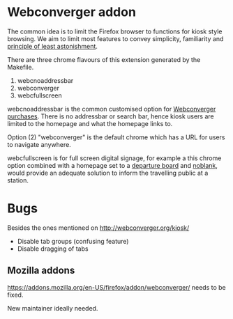 # Webconverger addon

The common idea is to limit the Firefox browser to functions for kiosk style
browsing. We aim to limit most features to convey simplicity, familiarity and
[principle of least astonishment](http://en.wikipedia.org/wiki/Principle_of_least_astonishment).

There are three chrome flavours of this extension generated by the Makefile.

1. webcnoaddressbar
2. webconverger
3. webcfullscreen

webcnoaddressbar is the common customised option for [Webconverger
purchases](http://webconverger.com/buy). There is no addressbar or search bar,
hence kiosk users are limited to the homepage and what the homepage links to.

Option (2) "webconverger" is the default chrome which has a URL for users to navigate anywhere.

webcfullscreen is for full screen digital signage, for example a this chrome
option combined with a homepage set to a [departure
board](http://traintimes.org.uk/live/PAD) and [noblank](webcfullscreen), would
provide an adequate solution to inform the travelling public at a station.

# Bugs

Besides the ones mentioned on <http://webconverger.org/kiosk/>

* Disable tab groups (confusing feature)
* Disable dragging of tabs

## Mozilla addons

<https://addons.mozilla.org/en-US/firefox/addon/webconverger/> needs to be fixed.

New maintainer ideally needed.
